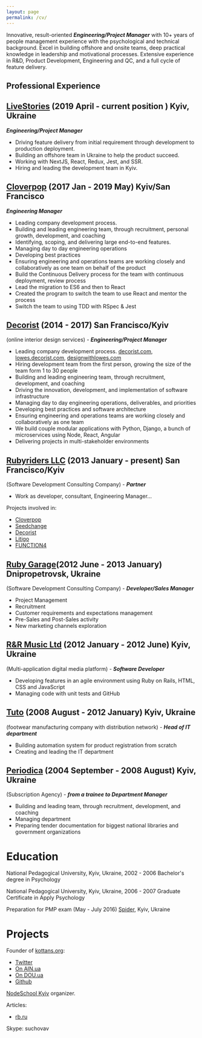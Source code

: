 ```yaml
---
layout: page
permalink: /cv/
---
```


Innovative, result-oriented ***Engineering/Project Manager*** with 10+ years of people management experience with the psychological and technical background. Excel in building offshore and onsite teams, deep practical knowledge in leadership and motivational processes. Extensive experience in R&D, Product Development, Engineering and QC, and a full cycle of feature delivery.

## Professional Experience

<!-- Livestories -->

## [LiveStories](https://www.livestories.com/statistics) (2019 April - current position ) Kyiv, Ukraine

***Engineering/Project Manager***

* Driving feature delivery from initial requirement through development to production deployment.
* Building an offshore team in Ukraine to help the product succeed.
* Working with NextJS, React, Redux, Jest, and SSR.
* Hiring and leading the development team in Kyiv.

<!-- Cloverpop -->

## [Cloverpop](https://www.cloverpop.com/) (2017 Jan - 2019 May) Kyiv/San Francisco

***Engineering Manager***

* Leading company development process.
* Building and leading engineering team, through recruitment, personal growth, development, and
coaching
* Identifying, scoping, and delivering large end-to-end features.
* Managing day to day engineering operations
* Developing best practices
* Ensuring engineering and operations teams are working closely and collaboratively as one team
on behalf of the product
* Build the Continuous Delivery process for the team with continuous deployment, review process
* Lead the migration to ES6 and then to React
* Created the program to switch the team to use React and mentor the process
* Switch the team to using TDD with RSpec & Jest

<!-- Cloverpop -->

<!-- DECORIST -->

## [Decorist](https://www.decorist.com/) (2014 - 2017) San Francisco/Kyiv

(online interior design services) - ***Engineering/Project Manager***

* Leading company development process.
 [decorist.com](https://decorist.com/), [lowes.decorist.com](http://lowes.decorist.com/), [designwithlowes.com](https://www.designwithlowes.com/)
* Hiring development team from the first person, growing the size of the team form 1 to 30 people
* Building and leading engineering team, through recruitment, development, and
coaching
* Driving the innovation, development, and implementation of software infrastructure
* Managing day to day engineering operations, deliverables, and priorities
* Developing best practices and software architecture
* Ensuring engineering and operations teams are working closely and collaboratively as one team
* We build couple modular applications with Python, Django, a bunch of microservices using Node, React, Angular
* Delivering projects in multi-stakeholder environments

<!-- DECORIST -->

<!-- RUBYRIDERS -->

## [Rubyriders LLC](http://www.rubyriders.com/) (2013 January - present) San Francisco/Kyiv

(Software Development Consulting Company) - ***Partner***

* Work as developer, consultant, Engineering Manager...

Projects involved in:

* [Cloverpop](https://www.cloverpop.com/)
* [Seedchange](https://www.seedchange.com/)
* [Decorist](https://www.decorist.com/)
* [Litigo](http://www.litigo.org/)
* [FUNCTION4](http://fn4.us/)

<!-- RUBYRIDERS -->

<!-- RUBYGARAGE -->

## [Ruby Garage](https://rubygarage.org/)(2012 June - 2013 January) Dnipropetrovsk, Ukraine

(Software Development Consulting Company) - ***Developer/Sales Manager***

* Project Management
* Recruitment
* Customer requirements and expectations management
* Pre-Sales and Post-Sales activity
* New marketing channels exploration

<!-- RUBYGARAGE -->

<!-- TUNHOG -->

## [R&R Music Ltd](https://www.linkedin.com/company/1938618) (2012 January - 2012 June) Kyiv, Ukraine

(Multi-application digital media platform) - ***Software Developer***

* Developing features in an agile environment using Ruby on Rails, HTML, CSS and JavaScript
* Managing code with unit tests and GitHub

<!-- TUNHOG -->

<!-- TUTO -->

## [Tuto](http://tuto.bigopt.com/) (2008 August - 2012 January) Kyiv, Ukraine

(footwear manufacturing company with distribution network) - ***Head of IT department***

* Building automation system for product registration from scratch
* Creating and leading the IT department

<!-- TUNHOG -->

<!-- PERIODICA -->

## [Periodica](http://www.periodik.com.ua/) (2004 September - 2008 August) Kyiv, Ukraine

(Subscription Agency) - ***from a trainee to Department Manager***
<!-- TODO fix this -->

* Building and leading team, through recruitment, development, and
coaching
* Managing department
* Preparing tender documentation for biggest national libraries and government organizations

<!-- PERIODICA -->

# Education

National Pedagogical University, Kyiv, Ukraine, 2002 - 2006 Bachelor's degree in Psychology

National Pedagogical University, Kyiv, Ukraine, 2006 - 2007 Graduate Certificate in Apply Psychology
<!-- TODO University in front of the courses -->
Preparation for PMP exam (May - July 2016) [Spider](http://spiderproject.com.ua/en/certification/calendar/), Kyiv, Ukraine

# Projects

Founder of [kottans.org](http://kottans.org/):

* [Twitter](https://twitter.com/kottans_org)
* [On AIN.ua](http://ain.ua/tag/kottans)
* [On DOU.ua](https://dou.ua/forums/tags/kottans.org/)
* [Github](https://github.com/Kottans)

<!-- Founder of [Rubyschool](http://rubyschool.co/) -->
[NodeSchool Kyiv](https://nodeschool.io/kyiv/) organizer.

Articles:

* [rb.ru](http://rb.ru/author/sychov/)

Skype: suchovav
